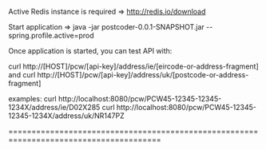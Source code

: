 Active Redis instance is required => http://redis.io/download

Start application => java -jar postcoder-0.0.1-SNAPSHOT.jar --spring.profile.active=prod

Once application is started, you can test API with:

curl http://[HOST]/pcw/[api-key]/address/ie/[eircode-or-address-fragment]
and
curl http://[HOST]/pcw/[api-key]/address/uk/[postcode-or-address-fragment]

examples:
curl http://localhost:8080/pcw/PCW45-12345-12345-1234X/address/ie/D02X285
curl http://localhost:8080/pcw/PCW45-12345-12345-1234X/address/uk/NR147PZ

=======================================================================================
